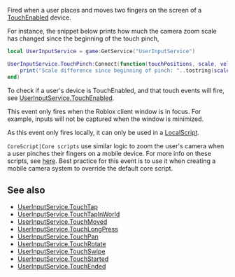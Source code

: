 Fired when a user places and moves two fingers on the screen of a [TouchEnabled](https://developer.roblox.com/en-us/api-reference/property/UserInputService/TouchEnabled) device.

For instance, the snippet below prints how much the camera zoom scale has changed since the beginning of the touch pinch,

```lua
local UserInputService = game:GetService("UserInputService")

UserInputService.TouchPinch:Connect(function(touchPositions, scale, velocity, state, gameProcessedEvent)
    print("Scale difference since beginning of pinch: "..tostring(scale))
end)
```

To check if a user's device is TouchEnabled, and that touch events will fire, see [UserInputService.TouchEnabled](https://developer.roblox.com/en-us/api-reference/property/UserInputService/TouchEnabled).

This event only fires when the Roblox client window is in focus. For example, inputs will not be captured when the window is minimized.

As this event only fires locally, it can only be used in a [LocalScript](https://developer.roblox.com/en-us/api-reference/class/LocalScript).

`CoreScript|Core scripts` use similar logic to zoom the user's camera when a user pinches their fingers on a mobile device. For more info on these scripts, see [here](https://www.robloxdev.com/articles/Movement-and-camera-controls). Best practice for this event is to use it when creating a mobile camera system to override the default core script.

See also
--------

*   [UserInputService.TouchTap](https://developer.roblox.com/en-us/api-reference/event/UserInputService/TouchTap)
*   [UserInputService.TouchTapInWorld](https://developer.roblox.com/en-us/api-reference/event/UserInputService/TouchTapInWorld)
*   [UserInputService.TouchMoved](https://developer.roblox.com/en-us/api-reference/event/UserInputService/TouchMoved)
*   [UserInputService.TouchLongPress](https://developer.roblox.com/en-us/api-reference/event/UserInputService/TouchLongPress)
*   [UserInputService.TouchPan](https://developer.roblox.com/en-us/api-reference/event/UserInputService/TouchPan)
*   [UserInputService.TouchRotate](https://developer.roblox.com/en-us/api-reference/event/UserInputService/TouchRotate)
*   [UserInputService.TouchSwipe](https://developer.roblox.com/en-us/api-reference/event/UserInputService/TouchSwipe)
*   [UserInputService.TouchStarted](https://developer.roblox.com/en-us/api-reference/event/UserInputService/TouchStarted)
*   [UserInputService.TouchEnded](https://developer.roblox.com/en-us/api-reference/event/UserInputService/TouchEnded)